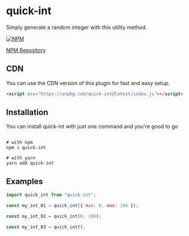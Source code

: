 # quick-int

>

Simply generate a random integer with this utility method.

[![NPM](https://img.shields.io/npm/v/quick-int.svg)](https://www.npmjs.com/package/quick-int)

[NPM Repository](https://npmjs.org/quick-int)

## CDN

You can use the CDN version of this plugin for fast and easy setup.

```html
<script src="https://unpkg.com/quick-int@latest/index.js"></script>
```

## Installation
You can install quick-int with just one command and you're good to go
```shell

# with npm
npm i quick-int

# with yarn
yarn add quick-int

```

## Examples

```js
import quick_int from "quick-int";

const my_int_01 = quick_int({ min: 0, max: 100 });

const my_int_02 = quick_int(0, 100);

const my_int_03 = quick_int();
```
